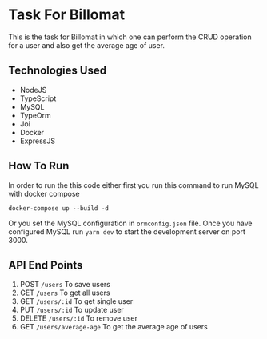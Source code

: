 # Task For Billomat

This is the task for Billomat in which one can perform the CRUD operation for a user and also get the average age of user.

## Technologies Used

- NodeJS
- TypeScript
- MySQL
- TypeOrm
- Joi
- Docker
- ExpressJS

## How To Run

In order to run the this code either first you run this command to run MySQL with docker compose

`docker-compose up --build -d`

Or you set the MySQL configuration in `ormconfig.json` file. Once you have configured MySQL run `yarn dev` to start the development server on port 3000.

## API End Points

1. POST `/users` To save users
1. GET `/users` To get all users
1. GET `/users/:id` To get single user
1. PUT `/users/:id` To update user
1. DELETE `/users/:id` To remove user
1. GET `/users/average-age` To get the average age of users
